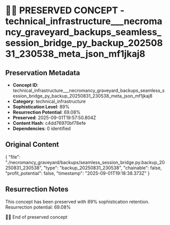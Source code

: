 # 🏴‍☠️ PRESERVED CONCEPT - technical_infrastructure___necromancy_graveyard_backups_seamless_session_bridge_py_backup_20250831_230538_meta_json_mf1jkaj8

## Preservation Metadata
- **Concept ID**: technical_infrastructure___necromancy_graveyard_backups_seamless_session_bridge_py_backup_20250831_230538_meta_json_mf1jkaj8
- **Category**: technical_infrastructure
- **Sophistication Level**: 89%
- **Resurrection Potential**: 69.08%
- **Preserved**: 2025-09-01T19:57:50.804Z
- **Content Hash**: c4dd76970bf78efe
- **Dependencies**: 0 identified

## Original Content

{
  "file": "./necromancy_graveyard/backups/seamless_session_bridge.py.backup_20250831_230538",
  "type": "backup_20250831_230538",
  "chainable": false,
  "profit_potential": false,
  "timestamp": "2025-09-01T19:18:38.373Z"
}

## Resurrection Notes
This concept has been preserved with 89% sophistication retention.
Resurrection potential: 69.08%

🏴‍☠️ End of preserved concept